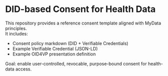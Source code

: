 # DID-based Consent for Health Data

This repository provides a reference consent template aligned with MyData principles.  
It includes:
- Consent policy markdown (DID + Verifiable Credentials)
- Example Verifiable Credential (JSON-LD)
- Example OID4VP presentation definition

Goal: enable user-controlled, revocable, purpose-bound consent for health-data access.
